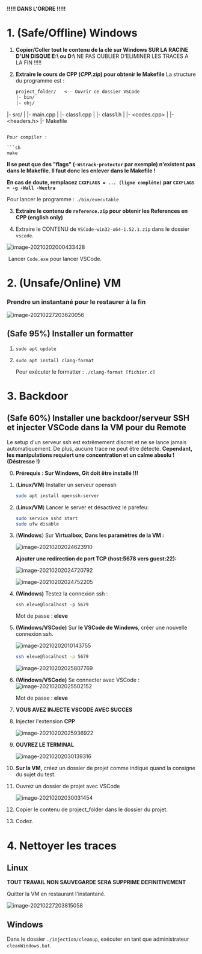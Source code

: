 **!!!!! DANS L'ORDRE !!!!!**

# 1. (Safe/Offline) Windows

1. **Copier/Coller tout le contenu de la clé sur Windows SUR LA RACINE D'UN DISQUE E:\\ ou D:\\**
   NE PAS OUBLIER D'ELIMINER LES TRACES A LA FIN !!!!!

2. **Extraire le cours de CPP (*CPP.zip*) pour obtenir le Makefile**
   La structure du programme est :
   
   ```txt
   project_folder/   <-- Ouvrir ce dossier VSCode
   |- bin/
   |- obj/
|- src/
   |  |- main.cpp
   |  |- class1.cpp
   |  |- class1.h
   |  |- <codes.cpp>
   |  |- <headers.h>
   |- Makefile
   ```
   
   Pour compiler : 
   
   ```sh
   make
   ```
   
   **Il se peut que des "flags" (`-Wstrack-protector` par exemple) n'existent pas dans le Makefile. Il faut donc les enlever dans le Makefile !**
   
   **En cas de doute, remplacez `CXXFLAGS = ... (ligne complète)` par `CXXFLAGS = -g -Wall -Wextra`**
   
   Pour lancer le programme : `./bin/executable`
   
3. **Extraire le contenu de `reference.zip` pour obtenir les References en CPP (english only)**

4. Extraire le CONTENU de `VSCode-win32-x64-1.52.1.zip` dans le dossier `vscode`.

![image-20210202000433428](assets/image-20210202000433428.png)

​	Lancer `Code.exe` pour lancer VSCode.

# 2. (Unsafe/Online) VM

### Prendre un instantané pour le restaurer à la fin

![image-20210227203620056](assets/image-20210227203620056.png)

## (Safe 95%) Installer un formatter

1. `sudo apt update`

2. `sudo apt install clang-format `

   Pour exécuter le formatter : `./clang-format [fichier.c]`

# 3. Backdoor

## (Safe 60%) Installer une backdoor/serveur SSH et injecter VSCode dans la VM pour du Remote

Le setup d'un serveur ssh est extrêmement discret et ne se lance jamais automatiquement. De plus, aucune trace ne peut être détecté. **Cependant, les manipulations requiert une concentration et un calme absolu ! (Déstresse !)**

0. **Prérequis : Sur Windows, Git doit être installé !!!** 

2. (**Linux/VM**) Installer un serveur openssh

   ```sh
   sudo apt install openssh-server
   ```

2. (**Linux/VM**) Lancer le server et désactivez le parefeu:

   ```sh
   sudo service sshd start
   sudo ufw disable
   ```

4. (**Windows**) Sur **Virtualbox**, **Dans les paramètres de la VM :**

   ![image-20210202024623910](README.assets/image-20210202024623910.png)
   
   **Ajouter une redirection de port TCP (host:5678 vers guest:22):**

   ![image-20210202024720792](README.assets/image-20210202024720792.png)

   ![image-20210202024752205](README.assets/image-20210202024752205.png)
   
4. **(Windows)** Testez la connexion ssh : 

   ```ssh
   ssh eleve@localhost -p 5679
   ```

   Mot de passe : **eleve**

5. **(Windows/VSCode)** Sur **le VSCode de Windows**, créer une nouvelle connexion ssh.

   ![image-20210202010143755](assets/image-20210202010143755.png)

   ```sh
   ssh eleve@localhost -p 5679
   ```

   ![image-20210202025807769](README.assets/image-20210202025807769.png)

6. **(Windows/VSCode)** Se connecter avec VSCode :  ![image-20210202025502152](README.assets/image-20210202025502152.png)

   Mot de passe : **eleve**

7. **VOUS AVEZ INJECTE VSCODE AVEC SUCCES**

8. Injecter l'extension **CPP**

   ![image-20210202025936922](README.assets/image-20210202025936922.png)

9. **OUVREZ LE TERMINAL**

   ![image-20210202030139316](README.assets/image-20210202030139316.png)

10. **Sur la VM,** créez un dossier de projet comme indiqué quand la consigne du sujet du test.

11. Ouvrez un dossier de projet avec VSCode

    ![image-20210202030031454](README.assets/image-20210202030031454.png)

12. Copier le contenu de project_folder dans le dossier du projet.

13. Codez.

# 4. Nettoyer les traces

## Linux

**TOUT TRAVAIL NON SAUVEGARDE SERA SUPPRIME DEFINITIVEMENT**

Quitter la VM en restaurant l'instantané.

![image-20210227203815058](assets/image-20210227203815058.png)

## Windows

Dans le dossier `./injection/cleanup`, exécuter en tant que administrateur `cleanWindows.bat`.